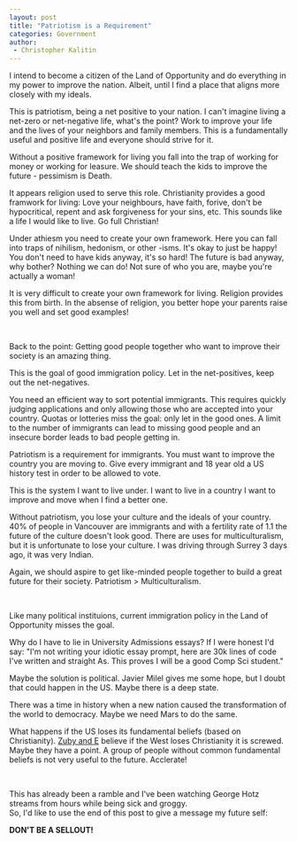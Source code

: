 ```yaml
---
layout: post
title: "Patriotism is a Requirement"
categories: Government
author:
 - Christopher Kalitin
---
```


I intend to become a citizen of the Land of Opportunity and do everything in my power to improve the nation. Albeit, until I find a place that aligns more closely with my ideals.

This is patriotism, being a net positive to your nation. I can't imagine living a net-zero or net-negative life, what's the point? Work to improve your life and the lives of your neighbors and family members. This is a fundamentally useful and positive life and everyone should strive for it. 

Without a positive framework for living you fall into the trap of working for money or working for leasure. We should teach the kids to improve the future - pessimism is Death. 

It appears religion used to serve this role. Christianity provides a good framwork for living: Love your neighbours, have faith, forive, don't be hypocritical, repent and ask forgiveness for your sins, etc. This sounds like a life I would like to live. Go full Christian!

Under athiesm you need to create your own framework. Here you can fall into traps of nihilism, hedonism, or other -isms. It's okay to just be happy! You don't need to have kids anyway, it's so hard! The future is bad anyway, why bother? Nothing we can do! Not sure of who you are, maybe you're actually a woman!

It is very difficult to create your own framework for living. Religion provides this from birth. In the absense of religion, you better hope your parents raise you well and set good examples!

‎

Back to the point: Getting good people together who want to improve their society is an amazing thing. 

This is the goal of good immigration policy. Let in the net-positives, keep out the net-negatives.

You need an efficient way to sort potential immigrants. This requires quickly judging applications and only allowing those who are accepted into your country. Quotas or lotteries miss the goal: only let in the good ones. A limit to the number of immigrants can lead to missing good people and an insecure border leads to bad people getting in.

Patriotism is a requirement for immigrants. You must want to improve the country you are moving to. Give every immigrant and 18 year old a US history test in order to be allowed to vote. 

This is the system I want to live under. I want to live in a country I want to improve and move when I find a better one.

Without patriotism, you lose your culture and the ideals of your country. 40% of people in Vancouver are immigrants and with a fertility rate of 1.1 the future of the culture doesn't look good. There are uses for multiculturalism, but it is unfortunate to lose your culture. I was driving through Surrey 3 days ago, it was very Indian.

Again, we should aspire to get like-minded people together to build a great future for their society. Patriotism > Multiculturalism.

‎

Like many political instituions, current immigration policy in the Land of Opportunity misses the goal.

Why do I have to lie in University Admissions essays? If I were honest I'd say: "I'm not writing your idiotic essay prompt, here are 30k lines of code I've written and straight As. This proves I will be a good Comp Sci student."

Maybe the solution is political. Javier Milel gives me some hope, but I doubt that could happen in the US. Maybe there is a deep state.

There was a time in history when a new nation caused the transformation of the world to democracy. Maybe we need Mars to do the same.

What happens if the US loses its fundamental beliefs (based on Christianity). <a href="https://x.com/elonmusk/status/1740963374522069145?s=20">Zuby and E</a> believe if the West loses Christianity it is screwed. Maybe they have a point. A group of people without common fundamental beliefs is not very useful to the future. Acclerate!

‎

This has already been a ramble and I've been watching George Hotz streams from hours while being sick and groggy.  
So, I'd like to use the end of this post to give a message my future self:

<b>DON'T BE A SELLOUT!</b>

